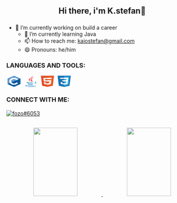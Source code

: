 <!--APRESENTATION-->
<div>
<p align="right"> <img src="https://komarev.com/ghpvc/?username=Fantiko&color=yellow" alt="Profile views" /> </p>
</div>
<div>
    <h2 align="center">Hi there, i'm K.stefan👋</h2>
    <h3></h3>
  </div>
  
  - 🔭 I’m currently working on build a career
    - 🌱 I’m currently learning Java
    - 📫 How to reach me: kaiostefan@gmail.com
    - 😄 Pronouns: he/him
  
  <div style="display: inline_block">
    <div>
      <h3>LANGUAGES AND TOOLS:</h3>
    </div>
    <img align="center" alt="C" height="30" width="40" src="https://raw.githubusercontent.com/devicons/devicon/master/icons/c/c-original.svg">
    <img align="center" alt="Java" height="30" width="40" src="https://raw.githubusercontent.com/devicons/devicon/master/icons/java/java-original.svg">
    <img align="center" alt="HTML" height="30" width="40" src="https://raw.githubusercontent.com/devicons/devicon/master/icons/html5/html5-original.svg">
    <img align="center" alt="CSS" height="30" width="40" src="https://raw.githubusercontent.com/devicons/devicon/master/icons/css3/css3-original.svg">
  </div>
  
  <div>
    <h3 align="left">CONNECT WITH ME:</h3>
    <div align="left">
      <a href="https://discord.gg/fozo#6053" target="blank">
        <img align="center" alt="fozo#6053" src="https://raw.githubusercontent.com/rahuldkjain/github-profile-readme-generator/master/src/images/icons/Social/discord.svg" height="30" width="40" />
      </a>
    </div>
  </div>
  
  ##
  
  <!--GITHUB STATS-->
  <div align="center">
    <a href="https://github.com/Fantiko">
    <img height="180em" width="48%" src="https://github-readme-stats.vercel.app/api?username=Fantiko&show_icons=true&theme=dracula&include_all_commits=true&count_private=true"/>  
    <img height="180em" width="48%" src="https://github-readme-stats.vercel.app/api/top-langs/?username=Fantiko&layout=compact&langs_count=16&theme=dracula"/>
    </a>
  </div>
  
